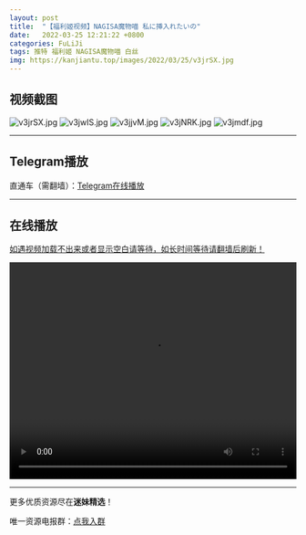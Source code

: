 ```yaml
---
layout: post
title:  "【福利姬视频】NAGISA魔物喵 私に挿入れたいの"
date:   2022-03-25 12:21:22 +0800
categories: FuLiJi
tags: 推特 福利姬 NAGISA魔物喵 白丝
img: https://kanjiantu.top/images/2022/03/25/v3jrSX.jpg
---
```



## 视频截图

![v3jrSX.jpg](https://kanjiantu.top/images/2022/03/25/v3jrSX.jpg)
![v3jwIS.jpg](https://kanjiantu.top/images/2022/03/25/v3jwIS.jpg)
![v3jjvM.jpg](https://kanjiantu.top/images/2022/03/25/v3jjvM.jpg)
![v3jNRK.jpg](https://kanjiantu.top/images/2022/03/25/v3jNRK.jpg)
![v3jmdf.jpg](https://kanjiantu.top/images/2022/03/25/v3jmdf.jpg)

* * *
## Telegram播放

直通车（需翻墙）：[Telegram在线播放](https://t.me/mimeijingxuan/125)

* * *
## 在线播放
<u>如遇视频加载不出来或者显示空白请等待，如长时间等待请翻墙后刷新！</u>
<center><video src="https://cdn.publer.io/uploads/videos/623a1109db279708ef8f38ab/b4af55e081c412731dd7f7ff53edec08.mp4" width="100%" height="380px" controls="controls"></video></center>


* * *
更多优质资源尽在**迷妹精选**！

唯一资源电报群：[点我入群](https://t.me/mimeijingxuan)



